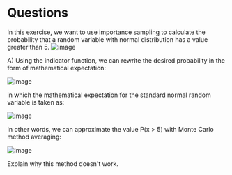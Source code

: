 # Questions #
In this exercise, we want to use importance sampling to calculate the probability that a random variable with normal distribution has a value greater than 5.
![image](https://github.com/user-attachments/assets/fdd6e02e-24c1-4490-95d0-459c880176ea)

A) Using the indicator function, we can rewrite the desired probability in the form of mathematical expectation:

![image](https://github.com/user-attachments/assets/96b0a86a-b3ef-4a2a-a4e6-54213660a6ed)

in which the mathematical expectation for the standard normal random variable is taken as:

![image](https://github.com/user-attachments/assets/5166702d-1554-45f3-bcb5-d31b42dd8a40)

In other words, we can approximate the value P(x > 5) with Monte Carlo method averaging:

![image](https://github.com/user-attachments/assets/bb05161b-19e6-480a-b8d2-6757181be462)

Explain why this method doesn't work.

